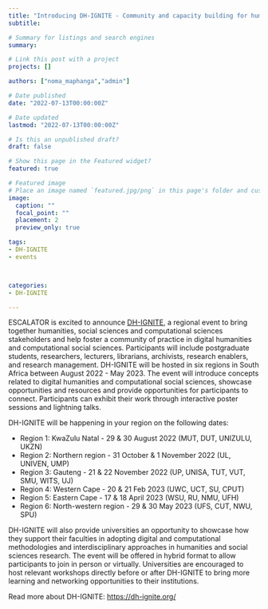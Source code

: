 ```yaml
---
title: "Introducing DH-IGNITE - Community and capacity building for humanities & social sciences in South Africa"
subtitle: 

# Summary for listings and search engines
summary:  

# Link this post with a project
projects: []

authors: ["noma_maphanga","admin"]

# Date published
date: "2022-07-13T00:00:00Z"

# Date updated
lastmod: "2022-07-13T00:00:00Z"

# Is this an unpublished draft?
draft: false

# Show this page in the Featured widget?
featured: true

# Featured image
# Place an image named `featured.jpg/png` in this page's folder and customize its options here.
image:
  caption: ""
  focal_point: ""
  placement: 2
  preview_only: true

tags:
- DH-IGNITE
- events



categories:
- DH-IGNITE

---
```


ESCALATOR is excited to announce [DH-IGNITE](https://dh-ignite.org), a regional event to bring together humanities, social sciences and computational sciences stakeholders and help foster a community of practice in digital humanities and computational social sciences. Participants will include postgraduate students, researchers, lecturers, librarians, archivists, research enablers, and research management. DH-IGNITE will be hosted in six regions in South Africa  between August 2022 - May 2023. The event will introduce concepts related to digital humanities and computational social sciences, showcase opportunities and resources and provide opportunities for participants to connect. Participants can exhibit their work through interactive poster sessions and lightning talks.

DH-IGNITE will be happening in your region on the following dates: 

- Region 1: KwaZulu Natal - 29 & 30 August 2022 (MUT, DUT, UNIZULU, UKZN)
- Region 2: Northern region - 31 October & 1 November 2022 (UL, UNIVEN, UMP)
- Region 3: Gauteng - 21 & 22 November 2022 (UP, UNISA, TUT, VUT, SMU, WITS, UJ)
- Region 4: Western Cape - 20 & 21 Feb 2023 (UWC, UCT, SU, CPUT)
- Region 5: Eastern Cape - 17 & 18 April 2023 (WSU, RU, NMU, UFH)
- Region 6: North-western region - 29 & 30 May 2023 (UFS, CUT, NWU, SPU)

DH-IGNITE will also provide universities an opportunity to showcase how they support their faculties in adopting digital and computational methodologies and interdisciplinary approaches in humanities and social sciences research. The event will be offered in hybrid format to allow participants to join in person or virtually. Universities are encouraged to host relevant workshops directly before or after DH-IGNITE to bring more learning and networking opportunities to their institutions.

Read more about DH-IGNITE: <https://dh-ignite.org/>
